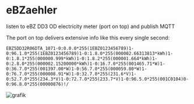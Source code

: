 # eBZaehler
listen to eBZ DD3 OD electricity meter (port on top) and publish MQTT 

The port on top delivers extensive info like this every single second:

`EBZ5DD32R06DTA_1071-0:0.0.0*255(1EBZ0123456789)1-0:96.1.0*255(1EBZ0123456789)1-0:1.8.0*255(000002.66313813*kWh)1-0:1.8.1*255(000000.999*kWh)1-0:1.8.2*255(000001.664*kWh)1-0:2.8.0*255(000002.15200000*kWh)1-0:16.7.0*255(001465.71*W)1-0:36.7.0*255(001397.00*W)1-0:56.7.0*255(000059.80*W)1-0:76.7.0*255(000008.91*W)1-0:32.7.0*255(231.6*V)1-0:52.7.0*255(234.3*V)1-0:72.7.0*255(233.7*V)1-0:96.5.0*255(001C0104)0-0:96.8.0*255(00000876)!/`


![grafik](https://github.com/philippoo66/eBZaehler/assets/122479122/a92f0c0c-418c-4ce1-a969-28f99649de17)



